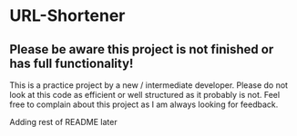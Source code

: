 # URL-Shortener

## Please be aware this project is not finished or has full functionality!

This is a practice project by a new / intermediate developer. Please do not look at this code as efficient or well structured as it probably is not. Feel free to complain about this project as I am always looking for feedback.

Adding rest of README later
